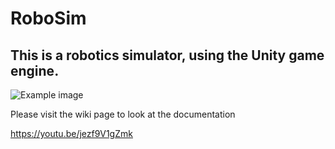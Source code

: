# RoboSim

## This is a robotics simulator, using the Unity game engine.

![Example image](https://i.imgur.com/iIWgB9h.png)



Please visit the wiki page to look at the documentation

https://youtu.be/jezf9V1gZmk
